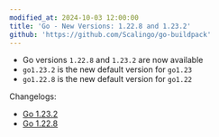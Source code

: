 ```yaml
---
modified_at: 2024-10-03 12:00:00
title: 'Go - New Versions: 1.22.8 and 1.23.2'
github: 'https://github.com/Scalingo/go-buildpack'
---
```


- Go versions `1.22.8` and `1.23.2` are now available
- `go1.23.2` is the new default version for `go1.23`
- `go1.22.8` is the new default version for `go1.22`

Changelogs:

* [Go 1.23.2](https://go.dev/doc/devel/release#go1.23.2)
* [Go 1.22.8](https://go.dev/doc/devel/release#go1.22.8)
